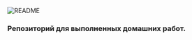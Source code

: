 ![README](https://user-images.githubusercontent.com/75558987/115863267-e5c84600-a43d-11eb-8863-5e69655e7c83.jpg)
### Репозиторий​ для выполненных домашних работ.

